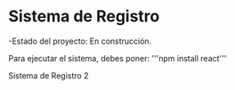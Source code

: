 <h1>Sistema de Registro</h1>

-Estado del proyecto: En construcción.

Para ejecutar el sistema, debes poner:
'''npm install react'''

Sistema de Registro 2
